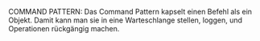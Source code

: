 COMMAND PATTERN:
Das Command Pattern kapselt einen Befehl als ein Objekt. Damit kann man sie in eine Warteschlange stellen, loggen, und Operationen rückgängig machen.
